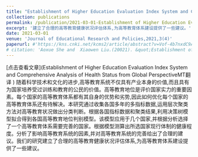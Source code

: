 ```yaml
---
title: "Establishment of Higher Education Evaluation Index System and Comprehensive Analysis of Health Status from Global Perspective."
collection: publications
permalink: /publication/2021-03-01-Establishment of Higher Education Evaluation Index System and Comprehensive Analysis of Health Status from Global Perspective
excerpt: '建立了合理的高等教育健康状况评估体系,为高等教育体系建设提供了一些建议。'
date: 2021-03-01
venue: 'Journal of Educational Research and Policies,2021,3(4)'
paperurl: #'https://kns.cnki.net/kcms2/article/abstract?v=Vof-4b7nxdC9A54x5VKWiCqWnHw3O9A8qPMtRz5qjdn70sxtC1m1gBE4tAZFUlQidjZCQ0oKYYv9QPUYWNXHSzSTWtOAeQgTlBr4fdIarh-ngS7ypdimIXEGX7EmGKcxxajqSBVnZr5zbTmMhEob8ZAoih-h7m4oPEb58cIcYMQ=&uniplatform=NZKPT&language=CHS'
# citation: 'Aoxue She and  Xiaowen Liu.(20021). &quot;Establishment of Higher Education Evaluation Index System and Comprehensive Analysis of Health Status from Global Perspective.&quot; <i>Journal of Educational Research and Policies</i>. 3(4).'
---
```

[点击查看文章](Establishment of Higher Education Evaluation Index System and Comprehensive Analysis of Health Status from Global PerspectiveMT翻译
)
随着科学技术和文化的进步,高等教育系统不仅具有产业本身的价值,而且具有为国家培养受过训练和教育的公民的价值。高等教育地位是评价国家实力的重要因素。每个国家的高等教育体系都有其自身的优势和劣势,因此如何优化每个国家的高等教育体系还有待解决。本研究通过收集各国多年的多指标数据,运用层次聚类方法对高等教育状况做出分类判断。根据各国指标数据和聚类结果,利用决策树模型拟合得到各国高等教育地位判别模型。该模型应用于几个国家,并根据分析选择了一个高等教育体系需要完善的国家。根据模型测算出所选国家现行体制的健康程度。分析了影响高等教育系统的因素,并对高等教育系统的完善给出了合理的建议。我们的研究建立了合理的高等教育健康状况评估体系,为高等教育体系建设提供了一些建议。